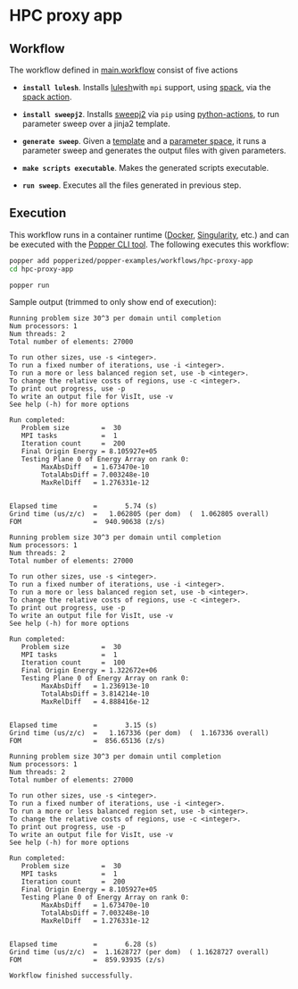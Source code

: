 # HPC proxy app

## Workflow
The workflow defined in [main.workflow](./main.workflow) consist of five actions

* **`install lulesh`**. Installs [lulesh](https://spack.readthedocs.io/en/latest/package_list.html#lulesh)with `mpi` support, using [spack](https://spack.io/), via the [spack action](https://github.com/popperized/spack).

* **`install sweepj2`**. Installs [sweepj2](https://github.com/ivotron/sweepj2) via `pip` using [python-actions](https://github.com/jefftriplett/python-actions), to run parameter sweep over a jinja2 template.

* **`generate sweep`**. Given a [template](./sweep/script) and a [parameter space](./sweep/space.yml), it runs a parameter sweep and generates the output files with given parameters.

* **`make scripts executable`**. Makes the generated scripts executable.

* **`run sweep`**. Executes all the files generated in previous step.

## Execution

This workflow runs in a container runtime ([Docker][docker], 
[Singularity][singularity], etc.) and can be executed with the [Popper 
CLI tool][popper]. The following executes this workflow:

```bash
popper add popperized/popper-examples/workflows/hpc-proxy-app
cd hpc-proxy-app

popper run
```

Sample output (trimmed to only show end of execution):

```
Running problem size 30^3 per domain until completion
Num processors: 1
Num threads: 2
Total number of elements: 27000

To run other sizes, use -s <integer>.
To run a fixed number of iterations, use -i <integer>.
To run a more or less balanced region set, use -b <integer>.
To change the relative costs of regions, use -c <integer>.
To print out progress, use -p
To write an output file for VisIt, use -v
See help (-h) for more options

Run completed:  
   Problem size        =  30 
   MPI tasks           =  1 
   Iteration count     =  200 
   Final Origin Energy = 8.105927e+05 
   Testing Plane 0 of Energy Array on rank 0:
        MaxAbsDiff   = 1.673470e-10
        TotalAbsDiff = 7.003248e-10
        MaxRelDiff   = 1.276331e-12


Elapsed time         =       5.74 (s)
Grind time (us/z/c)  =   1.062805 (per dom)  (  1.062805 overall)
FOM                  =  940.90638 (z/s)

Running problem size 30^3 per domain until completion
Num processors: 1
Num threads: 2
Total number of elements: 27000

To run other sizes, use -s <integer>.
To run a fixed number of iterations, use -i <integer>.
To run a more or less balanced region set, use -b <integer>.
To change the relative costs of regions, use -c <integer>.
To print out progress, use -p
To write an output file for VisIt, use -v
See help (-h) for more options

Run completed:  
   Problem size        =  30 
   MPI tasks           =  1 
   Iteration count     =  100 
   Final Origin Energy = 1.322672e+06 
   Testing Plane 0 of Energy Array on rank 0:
        MaxAbsDiff   = 1.236913e-10
        TotalAbsDiff = 3.814214e-10
        MaxRelDiff   = 4.888416e-12


Elapsed time         =       3.15 (s)
Grind time (us/z/c)  =   1.167336 (per dom)  (  1.167336 overall)
FOM                  =  856.65136 (z/s)

Running problem size 30^3 per domain until completion
Num processors: 1
Num threads: 2
Total number of elements: 27000

To run other sizes, use -s <integer>.
To run a fixed number of iterations, use -i <integer>.
To run a more or less balanced region set, use -b <integer>.
To change the relative costs of regions, use -c <integer>.
To print out progress, use -p
To write an output file for VisIt, use -v
See help (-h) for more options

Run completed:  
   Problem size        =  30 
   MPI tasks           =  1 
   Iteration count     =  200 
   Final Origin Energy = 8.105927e+05 
   Testing Plane 0 of Energy Array on rank 0:
        MaxAbsDiff   = 1.673470e-10
        TotalAbsDiff = 7.003248e-10
        MaxRelDiff   = 1.276331e-12


Elapsed time         =       6.28 (s)
Grind time (us/z/c)  =  1.1628727 (per dom)  ( 1.1628727 overall)
FOM                  =  859.93935 (z/s)

Workflow finished successfully.

```

[docker]: https://get.docker.com
[popper]: https://github.com/systemslab/popper
[singularity]: https://github.com/sylabs/singularity